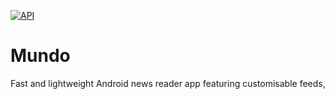 [![API](https://img.shields.io/badge/API-16%2B-brightgreen.svg?style=flat)](https://android-arsenal.com/api?level=16)

# Mundo
Fast and lightweight Android news reader app featuring customisable feeds,
